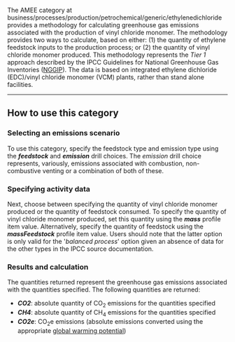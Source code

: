 The AMEE category at
business/processes/production/petrochemical/generic/ethylenedichloride
provides a methodology for calculating greenhouse gas emissions
associated with the production of vinyl chloride monomer. The
methodology provides two ways to calculate, based on either: (1) the
quantity of ethylene feedstock inputs to the production process; or (2)
the quantity of vinyl chloride monomer produced. This methodology
represents the *Tier 1* approach described by the IPCC Guidelines for
National Greenhouse Gas Inventories
([NGGIP](http://www.ipcc-nggip.iges.or.jp/public/2006gl/vol3.html)). The
data is based on integrated ethylene dichloride (EDC)/vinyl chloride
monomer (VCM) plants, rather than stand alone facilities.

-----

## How to use this category

### Selecting an emissions scenario

To use this category, specify the feedstock type and emission type using
the ***feedstock*** and ***emission*** drill choices. The *emission*
drill choice represents, variously, emissions associated with
combustion, non-combustive venting or a combination of both of these.

### Specifying activity data

Next, choose between specifying the quantity of vinyl chloride monomer
produced or the quantity of feedstock consumed. To specify the quantity
of vinyl chloride monomer produced, set this quantity using the
***mass*** profile item value. Alternatively, specify the quantity of
feedstock using the ***massFeedstock*** profile item value. Users should
note that the latter option is only valid for the '*balanced process*'
option given an absence of data for the other types in the IPCC source
documentation.

### Results and calculation

The quantities returned represent the greenhouse gas emissions
associated with the quantities specified. The following quantities are
returned:

  - ***CO2***: absolute quantity of CO<sub>2</sub> emissions for the quantities
    specified
  - ***CH4***: absolute quantity of CH<sub>4</sub> emissions for the quantities
    specified
  - ***CO2e***: CO<sub>2</sub>e emissions (absolute emissions converted using
    the appropriate [global warming
    potential](Greenhouse_gases_Global_warming_potentials))
